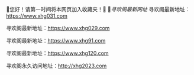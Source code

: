 👋您好！请第一时间将本网页加入收藏夹！🙏
🔗*寻欢阁最新网址*
寻欢阁最新地址：https://www.xhg031.com

寻欢阁最新地址：https://www.xhg029.com

寻欢阁最新地址：https://www.xhg91.com

寻欢阁最新地址：https://www.xhg120.com

寻欢阁永久访问地址：http://xhg2023.com

